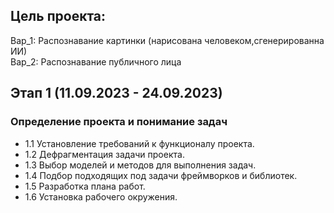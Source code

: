## Цель проекта:  
Вар_1: Распознавание картинки (нарисована человеком,сгенерированна ИИ)  
Вар_2: Распознавание публичного лица
  
## Этап 1 (11.09.2023 - 24.09.2023)  
### **Определение проекта и понимание задач**  
- 1.1 Установление требований к функционалу проекта.
- 1.2 Дефрагментация задачи проекта.
- 1.3 Выбор моделей и методов для выполнения задач.
- 1.4 Подбор подходящих под задачи фреймворков и библиотек.
- 1.5 Разработка плана работ.
- 1.6 Установка рабочего окружения.
